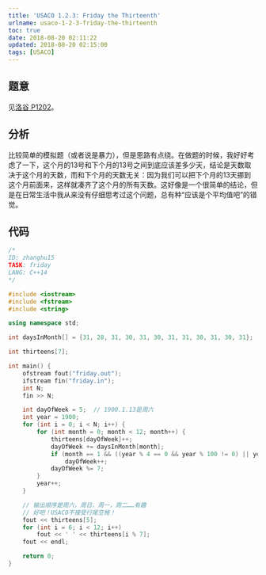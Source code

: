 ```yaml
---
title: 'USACO 1.2.3: Friday the Thirteenth'
urlname: usaco-1-2-3-friday-the-thirteenth
toc: true
date: 2018-08-20 02:11:22
updated: 2018-08-20 02:15:00
tags: [USACO]
---
```


## 题意

见[洛谷 P1202](https://www.luogu.org/problemnew/show/P1202)。

## 分析

比较简单的模拟题（或者说是暴力），但是思路有点绕。在做题的时候，我好好考虑了一下，这个月的13号和下个月的13号之间到底应该差多少天，结论是天数取决于这个月的天数，而和下个月的天数无关：因为我们可以把下个月的13天挪到这个月前面来，这样就凑齐了这个月的所有天数。这好像是一个很简单的结论，但是在日常生活中我从来没有仔细思考过这个问题，总有种“应该是个平均值吧”的错觉。

## 代码

```cpp
/*
ID: zhanghu15
TASK: friday
LANG: C++14
*/

#include <iostream>
#include <fstream>
#include <string>

using namespace std;

int daysInMonth[] = {31, 28, 31, 30, 31, 30, 31, 31, 30, 31, 30, 31};

int thirteens[7];

int main() {
    ofstream fout("friday.out");
    ifstream fin("friday.in");
    int N;
    fin >> N;

    int dayOfWeek = 5;  // 1900.1.13是周六
    int year = 1900;
    for (int i = 0; i < N; i++) {
        for (int month = 0; month < 12; month++) {
            thirteens[dayOfWeek]++;
            dayOfWeek += daysInMonth[month];
            if (month == 1 && ((year % 4 == 0 && year % 100 != 0) || year % 400 == 0))
                dayOfWeek++;
            dayOfWeek %= 7;
        }
        year++;
    }

    // 输出顺序是周六，周日，周一，周二……有趣
    // 好吧！USACO不接受行尾空格！
    fout << thirteens[5];
    for (int i = 6; i < 12; i++)
        fout << ' ' << thirteens[i % 7];
    fout << endl;

    return 0;
}
```
